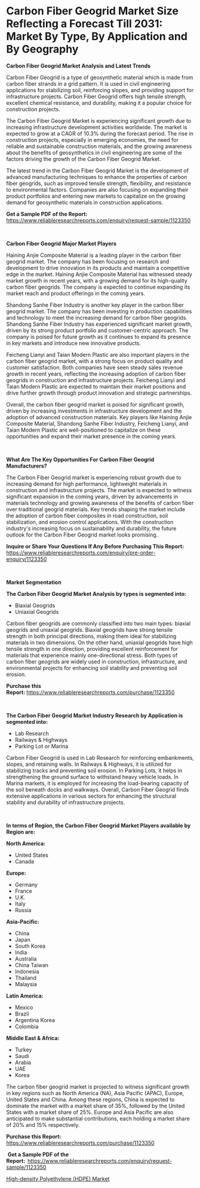<p><h1>Carbon Fiber Geogrid Market Size Reflecting a Forecast Till 2031: Market By Type, By Application and By Geography</h1></p><p><strong>Carbon Fiber Geogrid Market Analysis and Latest Trends</strong></p>
<p><p>Carbon Fiber Geogrid is a type of geosynthetic material which is made from carbon fiber strands in a grid pattern. It is used in civil engineering applications for stabilizing soil, reinforcing slopes, and providing support for infrastructure projects. Carbon Fiber Geogrid offers high tensile strength, excellent chemical resistance, and durability, making it a popular choice for construction projects.</p><p>The Carbon Fiber Geogrid Market is experiencing significant growth due to increasing infrastructure development activities worldwide. The market is expected to grow at a CAGR of 10.3% during the forecast period. The rise in construction projects, especially in emerging economies, the need for reliable and sustainable construction materials, and the growing awareness about the benefits of geosynthetics in civil engineering are some of the factors driving the growth of the Carbon Fiber Geogrid Market.</p><p>The latest trend in the Carbon Fiber Geogrid Market is the development of advanced manufacturing techniques to enhance the properties of carbon fiber geogrids, such as improved tensile strength, flexibility, and resistance to environmental factors. Companies are also focusing on expanding their product portfolios and entering new markets to capitalize on the growing demand for geosynthetic materials in construction applications.</p></p>
<p><strong>Get a Sample PDF of the Report:&nbsp;</strong> <a href="https://www.reliableresearchreports.com/enquiry/request-sample/1123350">https://www.reliableresearchreports.com/enquiry/request-sample/1123350</a></p>
<p>&nbsp;</p>
<p><strong>Carbon Fiber Geogrid Major Market Players</strong></p>
<p><p>Haining Anjie Composite Material is a leading player in the carbon fiber geogrid market. The company has been focusing on research and development to drive innovation in its products and maintain a competitive edge in the market. Haining Anjie Composite Material has witnessed steady market growth in recent years, with a growing demand for its high-quality carbon fiber geogrids. The company is expected to continue expanding its market reach and product offerings in the coming years.</p><p>Shandong Sanhe Fiber Industry is another key player in the carbon fiber geogrid market. The company has been investing in production capabilities and technology to meet the increasing demand for carbon fiber geogrids. Shandong Sanhe Fiber Industry has experienced significant market growth, driven by its strong product portfolio and customer-centric approach. The company is poised for future growth as it continues to expand its presence in key markets and introduce new innovative products.</p><p>Feicheng Lianyi and Taian Modern Plastic are also important players in the carbon fiber geogrid market, with a strong focus on product quality and customer satisfaction. Both companies have seen steady sales revenue growth in recent years, reflecting the increasing adoption of carbon fiber geogrids in construction and infrastructure projects. Feicheng Lianyi and Taian Modern Plastic are expected to maintain their market positions and drive further growth through product innovation and strategic partnerships.</p><p>Overall, the carbon fiber geogrid market is poised for significant growth, driven by increasing investments in infrastructure development and the adoption of advanced construction materials. Key players like Haining Anjie Composite Material, Shandong Sanhe Fiber Industry, Feicheng Lianyi, and Taian Modern Plastic are well-positioned to capitalize on these opportunities and expand their market presence in the coming years.</p></p>
<p>&nbsp;</p>
<p><strong>What Are The Key Opportunities For Carbon Fiber Geogrid Manufacturers?</strong></p>
<p><p>The Carbon Fiber Geogrid market is experiencing robust growth due to increasing demand for high performance, lightweight materials in construction and infrastructure projects. The market is expected to witness significant expansion in the coming years, driven by advancements in materials technology and growing awareness of the benefits of carbon fiber over traditional geogrid materials. Key trends shaping the market include the adoption of carbon fiber composites in road construction, soil stabilization, and erosion control applications. With the construction industry's increasing focus on sustainability and durability, the future outlook for the Carbon Fiber Geogrid market looks promising.</p></p>
<p><strong>Inquire or Share Your Questions If Any Before Purchasing This Report:</strong> <a href="https://www.reliableresearchreports.com/enquiry/pre-order-enquiry/1123350">https://www.reliableresearchreports.com/enquiry/pre-order-enquiry/1123350</a></p>
<p>&nbsp;</p>
<p><strong>Market Segmentation</strong></p>
<p><strong>The Carbon Fiber Geogrid Market Analysis by types is segmented into:</strong></p>
<p><ul><li>Biaxial Geogrids</li><li>Uniaxial Geogrids</li></ul></p>
<p><p>Carbon fiber geogrids are commonly classified into two main types: biaxial geogrids and uniaxial geogrids. Biaxial geogrids have strong tensile strength in both principal directions, making them ideal for stabilizing materials in two dimensions. On the other hand, uniaxial geogrids have high tensile strength in one direction, providing excellent reinforcement for materials that experience mainly one-directional stress. Both types of carbon fiber geogrids are widely used in construction, infrastructure, and environmental projects for enhancing soil stability and preventing soil erosion.</p></p>
<p><strong>Purchase this Report:&nbsp;</strong><a href="https://www.reliableresearchreports.com/purchase/1123350">https://www.reliableresearchreports.com/purchase/1123350</a></p>
<p>&nbsp;</p>
<p><strong>The Carbon Fiber Geogrid Market Industry Research by Application is segmented into:</strong></p>
<p><ul><li>Lab Research</li><li>Railways & Highways</li><li>Parking Lot or Marina</li></ul></p>
<p><p>Carbon Fiber Geogrid is used in Lab Research for reinforcing embankments, slopes, and retaining walls. In Railways & Highways, it is utilized for stabilizing tracks and preventing soil erosion. In Parking Lots, it helps in strengthening the ground surface to withstand heavy vehicle loads. In Marina markets, it is employed for increasing the load-bearing capacity of the soil beneath docks and walkways. Overall, Carbon Fiber Geogrid finds extensive applications in various sectors for enhancing the structural stability and durability of infrastructure projects.</p></p>
<p>&nbsp;</p>
<p><strong>In terms of Region, the Carbon Fiber Geogrid Market Players available by Region are:</strong></p>
<p>
    <p> <strong> North America: </strong>
        <ul>
            <li>United States</li>
            <li>Canada</li>
        </ul>
        </p> 
    <p> <strong> Europe: </strong>
        <ul>
            <li>Germany</li>
            <li>France</li>
            <li>U.K.</li>
            <li>Italy</li>
            <li>Russia</li>
        </ul>
        </p> 
    <p> <strong> Asia-Pacific: </strong>
        <ul>
            <li>China</li>
            <li>Japan</li>
            <li>South Korea</li>
            <li>India</li>
            <li>Australia</li>
            <li>China Taiwan</li>
            <li>Indonesia</li>
            <li>Thailand</li>
            <li>Malaysia</li>
        </ul>
        </p> 
    <p> <strong> Latin America: </strong>
        <ul>
            <li>Mexico</li>
            <li>Brazil</li>
            <li>Argentina Korea</li>
            <li>Colombia</li>
        </ul>
        </p> 
    <p> <strong> Middle East & Africa: </strong>
        <ul>
            <li>Turkey</li>
            <li>Saudi</li>
            <li>Arabia</li>
            <li>UAE</li>
            <li>Korea</li>
        </ul>
    </p>
    </p>
<p><p>The carbon fiber geogrid market is projected to witness significant growth in key regions such as North America (NA), Asia Pacific (APAC), Europe, United States and China. Among these regions, China is expected to dominate the market with a market share of 35%, followed by the United States with a market share of 25%. Europe and Asia Pacific are also anticipated to make substantial contributions, each holding a market share of 20% and 15% respectively.</p></p>
<p><strong>Purchase this Report: </strong><a href="https://www.reliableresearchreports.com/purchase/1123350">https://www.reliableresearchreports.com/purchase/1123350</a></p>
<p>&nbsp;<strong>Get a Sample PDF of the Report:&nbsp;&nbsp;</strong><a href="https://www.reliableresearchreports.com/enquiry/request-sample/1123350">https://www.reliableresearchreports.com/enquiry/request-sample/1123350</a></p>
<p><strong></strong></p>
<p><p><a href="https://github.com/nicholepatriciadoylenwnrjr0/Market-Research-Report-List-1/blob/main/high-density-polyethylene-hdpe-market.md">High-density Polyethylene (HDPE) Market</a></p></p>